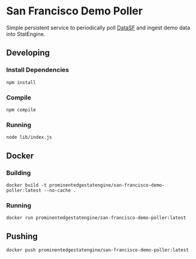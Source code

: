 # San Francisco Demo Poller

Simple persistent service to periodically poll [DataSF](https://data.sfgov.org/Public-Safety/Fire-Department-Calls-for-Service/nuek-vuh3) and ingest demo data into StatEngine.

## Developing

### Install Dependencies
```
npm install
```

### Compile
```
npm compile
```

### Running
```
node lib/index.js
```

## Docker

### Building

```
docker build -t prominentedgestatengine/san-francisco-demo-poller:latest --no-cache .
```

### Running
```
docker run prominentedgestatengine/san-francisco-demo-poller:latest
```

## Pushing
```
docker push prominentedgestatengine/san-francisco-demo-poller:latest
```
